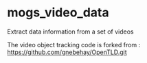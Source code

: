 mogs_video_data
===============

Extract data information from a set of videos


The video object tracking  code is forked from : https://github.com/gnebehay/OpenTLD.git